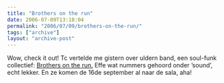 ```yaml
---
title: "Brothers on the run"
date: 2006-07-09T13:18:04
permalink: "2006/07/09/brothers-on-the-run/"
tags: ["archive"]
layout: "archive-post"
---
```

Wow, check it out! Tc vertelde me gistern over uldern band, een soul-funk collectief: [Brothers on the run.](http://www.brothersontherun.be/ "http://www.brothersontherun.be") Effe wat nummers gehoord onder ’sound’, echt lekker. En ze komen de 16de september al naar de sala, aha!

